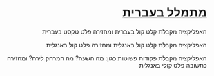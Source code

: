 <div style="direction:rtl;">
<h1><a href="https://gurelbs.github.io/">מתמלל בעברית</a></h1>
<p>האפליקציה מקבלת קלט קול בעברית ומחזירה פלט טקסט בעברית</p>
<p>האפליקציה מקבלת קלט קול באנגלית ומחזירה פלט קול באנגלית</p>
<p>האפליקציה מקבלת פקודות פשוטות כגון: מה השעה? מה המרחק לירח? ומחזירה כתשובה פלט קולי באנגלית</p>
</div>
